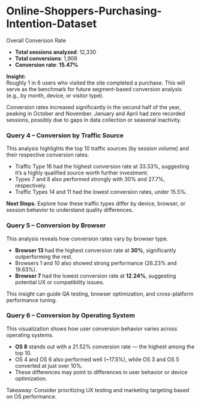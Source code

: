 # Online-Shoppers-Purchasing-Intention-Dataset

Overall Conversion Rate

- **Total sessions analyzed**: 12,330  
- **Total conversions**: 1,908  
- **Conversion rate**: **15.47%**

**Insight:**  
Roughly 1 in 6 users who visited the site completed a purchase. This will serve as the benchmark for future segment-based conversion analysis (e.g., by month, device, or visitor type).

Conversion rates increased significantly in the second half of the year, peaking in October and November. January and April had zero recorded sessions, possibly due to gaps in data collection or seasonal inactivity.

### Query 4 – Conversion by Traffic Source

This analysis highlights the top 10 traffic sources (by session volume) and their respective conversion rates.

- Traffic Type 16 had the highest conversion rate at 33.33%, suggesting it’s a highly qualified source worth further investment.
- Types 7 and 8 also performed strongly with 30% and 27.7%, respectively.
- Traffic Types 14 and 11 had the lowest conversion rates, under 15.5%.

**Next Steps**: Explore how these traffic types differ by device, browser, or session behavior to understand quality differences.

### Query 5 – Conversion by Browser

This analysis reveals how conversion rates vary by browser type.

- **Browser 13** had the highest conversion rate at **30%**, significantly outperforming the rest.
- Browsers 1 and 10 also showed strong performance (26.23% and 19.63%).
- **Browser 7** had the lowest conversion rate at **12.24%**, suggesting potential UX or compatibility issues.

This insight can guide QA testing, browser optimization, and cross-platform performance tuning.

### Query 6 – Conversion by Operating System

This visualization shows how user conversion behavior varies across operating systems.

- **OS 8** stands out with a 21.52% conversion rate — the highest among the top 10.
- OS 4 and OS 6 also performed well (~17.5%), while OS 3 and OS 5 converted at just over 10%.
- These differences may point to differences in user behavior or device optimization.

Takeaway: Consider prioritizing UX testing and marketing targeting based on OS performance.
